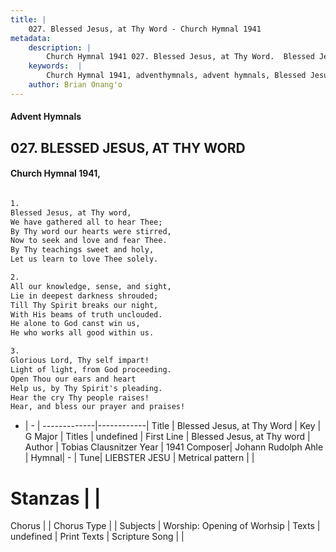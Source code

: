 ```yaml
---
title: |
    027. Blessed Jesus, at Thy Word - Church Hymnal 1941
metadata:
    description: |
        Church Hymnal 1941 027. Blessed Jesus, at Thy Word.  Blessed Jesus, at Thy word, We have gathered all to hear Thee; By Thy word our hearts were stirred, Now to seek and love and fear Thee. By Thy teachings sweet and holy, Let us learn to love Thee solely.  
    keywords:  |
        Church Hymnal 1941, adventhymnals, advent hymnals, Blessed Jesus, at Thy Word, Blessed Jesus, at Thy word. 
    author: Brian Onang'o
---
```


#### Advent Hymnals
## 027. BLESSED JESUS, AT THY WORD
####  Church Hymnal 1941,

```txt

1.
Blessed Jesus, at Thy word,
We have gathered all to hear Thee;
By Thy word our hearts were stirred,
Now to seek and love and fear Thee.
By Thy teachings sweet and holy,
Let us learn to love Thee solely.

2.
All our knowledge, sense, and sight,
Lie in deepest darkness shrouded;
Till Thy Spirit breaks our night,
With His beams of truth unclouded.
He alone to God canst win us,
He who works all good within us.

3.
Glorious Lord, Thy self impart!
Light of light, from God proceeding.
Open Thou our ears and heart
Help us, by Thy Spirit's pleading.
Hear the cry Thy people raises!
Hear, and bless our prayer and praises!


```

- |   -  |
-------------|------------|
Title | Blessed Jesus, at Thy Word |
Key | G Major |
Titles | undefined |
First Line | Blessed Jesus, at Thy word |
Author | Tobias Clausnitzer
Year | 1941
Composer| Johann Rudolph Ahle |
Hymnal|  - |
Tune| LIEBSTER JESU |
Metrical pattern | |
# Stanzas |  |
Chorus |  |
Chorus Type |  |
Subjects | Worship: Opening of Worhsip |
Texts | undefined |
Print Texts | 
Scripture Song |  |
    
